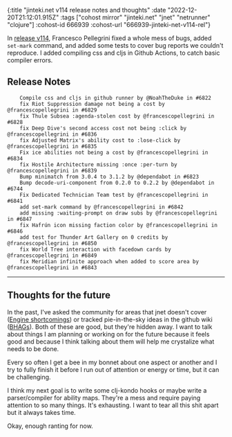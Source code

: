 {:title "jinteki.net v114 release notes and thoughts"
 :date "2022-12-20T21:12:01.915Z"
 :tags ["cohost mirror" "jinteki.net" "jnet" "netrunner" "clojure"]
 :cohost-id 666939
 :cohost-url "666939-jinteki-net-v114-rel"}

In [release v114](https://github.com/mtgred/netrunner/releases/tag/114), Francesco Pellegrini fixed a whole mess of bugs, added `set-mark` command, and added some tests to cover bug reports we couldn't reproduce. I added compiling css and cljs in Github Actions, to catch basic compiler errors.

## Release Notes

```
    Compile css and cljs in github runner by @NoahTheDuke in #6822
    fix Riot Suppression damage not being a cost by @francescopellegrini in #6829
    fix Thule Subsea :agenda-stolen cost by @francescopellegrini in #6828
    fix Deep Dive's second access cost not being :click by @francescopellegrini in #6836
    fix Adjusted Matrix's ability cost to :lose-click by @francescopellegrini in #6835
    Fix ice abilities not being a cost by @francescopellegrini in #6834
    fix Hostile Architecture missing :once :per-turn by @francescopellegrini in #6839
    Bump minimatch from 3.0.4 to 3.1.2 by @dependabot in #6823
    Bump decode-uri-component from 0.2.0 to 0.2.2 by @dependabot in #6744
    Fix Dedicated Technician Team test by @francescopellegrini in #6841
    add set-mark command by @francescopellegrini in #6842
    add missing :waiting-prompt on draw subs by @francescopellegrini in #6847
    fix Hafrún icon missing faction color by @francescopellegrini in #6846
    add test for Thunder Art Gallery on 0 credits by @francescopellegrini in #6850
    fix World Tree interaction with facedown cards by @francescopellegrini in #6849
    fix Meridian infinite approach when added to score area by @francescopellegrini in #6843
```

---

## Thoughts for the future

In the past, I've asked the community for areas that jnet doesn't cover ([Engine shortcomings](https://github.com/mtgred/netrunner/issues/6497)) or tracked pie-in-the-sky ideas in the github wiki ([BHAGs](https://github.com/mtgred/netrunner/wiki/BHAGs)). Both of these are good, but they're hidden away. I want to talk about things I am planning or working on for the future because it feels good and because I think talking about them will help me crystalize what needs to be done.

Every so often I get a bee in my bonnet about one aspect or another and I try to fully finish it before I run out of attention or energy or time, but it can be challenging.

I think my next goal is to write some clj-kondo hooks or maybe write a parser/compiler for ability maps. They're a mess and require paying attention to so many things. It's exhausting. I want to tear all this shit apart but it always takes time.

Okay, enough ranting for now.